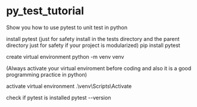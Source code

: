 # py_test_tutorial
Show you how to use pytest to unit test in python

install pytest (just for safety install in the tests directory and the parent directory just for safety if your project is modularized)
pip install pytest

create virtual environment
python -m venv venv

(Always activate your virtual enviroment before coding and also it is a good programming practice in python)

activate virtual environment 
.\venv\Scripts\Activate

check if pytest is installed
pytest --version
